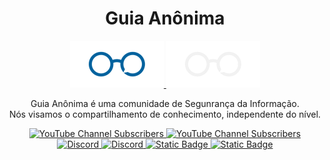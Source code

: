 <h1 align="center"> Guia Anônima </h1>
<div align="center">
    <a id="logo-light" href="https://guiaanonima.com#gh-light-mode-only">
    <img src='./img/2.png' width=150" />
    </a>
    <a id="logo-dark" href="https://guiaanonima.com#gh-dark-mode-only">
    <img src='./img/1.png' width=150" />
    </a>
</div>

<p align="center">
    Guia Anônima é uma comunidade de Segunrança da Informação.
    <br>
    Nós visamos o compartilhamento de conhecimento, independente do nível.
    <br>
</p>



<p align="center">
    <a id="youtube-dark" href="https://www.youtube.com/@guianonima#gh-dark-mode-only">
        <img alt="YouTube Channel Subscribers" src="https://img.shields.io/youtube/channel/subscribers/UCkfyKm2S5eSurJDt3TATq-A?label=YouTube&style=flat-square&labelColor=white&color=blue"/>
    </a>
    <a id="youtube-light" href="https://www.youtube.com/@guianonima#gh-light-mode-only">
        <img alt="YouTube Channel Subscribers" src="https://img.shields.io/youtube/channel/subscribers/UCkfyKm2S5eSurJDt3TATq-A?label=YouTube&style=flat-square&labelColor=black&color=blue"/>
    </a>
    <a id="discord-dark" href="https://discord.guiaanonima.com/#gh-dark-mode-only">
        <img alt="Discord" src="https://img.shields.io/discord/719674366861770834?style=flat-square&label=Discord&labelColor=white&color=blue&link=https%3A%2F%2Fdiscord.guiaanonima.com">
    </a>
    <a id="discord-light" href="https://discord.guiaanonima.com/#gh-light-mode-only">
        <img alt="Discord" src="https://img.shields.io/discord/719674366861770834?style=flat-square&label=Discord&labelColor=black&color=blue&link=https%3A%2F%2Fdiscord.guiaanonima.com">
    </a>
    <a id="instagram-dark" href="https://www.instagram.com/canalguiaanonima/#gh-dark-mode-only">
    <img alt="Static Badge" src="https://img.shields.io/badge/build-%2B8.5K-brightgreen?style=flat-square&label=Instagram&labelColor=white&color=blue">
    </a>
    <a id="instagram-light" href="https://www.instagram.com/canalguiaanonima/#gh-light-mode-only">
    <img alt="Static Badge" src="https://img.shields.io/badge/build-%2B8.5K-brightgreen?style=flat-square&label=Instagram&labelColor=black&color=blue">
    </a>
</p>